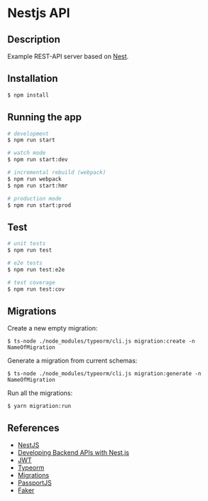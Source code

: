 # Nestjs API

## Description

Example REST-API server based on [Nest](https://github.com/nestjs/nest).

## Installation

```bash
$ npm install
```

## Running the app

```bash
# development
$ npm run start

# watch mode
$ npm run start:dev

# incremental rebuild (webpack)
$ npm run webpack
$ npm run start:hmr

# production mode
$ npm run start:prod
```

## Test

```bash
# unit tests
$ npm run test

# e2e tests
$ npm run test:e2e

# test coverage
$ npm run test:cov
```

## Migrations

Create a new empty migration:
```
$ ts-node ./node_modules/typeorm/cli.js migration:create -n NameOfMigration

```

Generate a migration from current schemas:
```
$ ts-node ./node_modules/typeorm/cli.js migration:generate -n NameOfMigration

```

Run all the migrations:
```
$ yarn migration:run

```

## References

* [NestJS](https://nestjs.com)
* [Developing Backend APIs with Nest.js](https://auth0.com/blog/full-stack-typescript-apps-part-1-developing-backend-apis-with-nestjs)
* [JWT](https://github.com/nestjs/jwt)
* [Typeorm](https://github.com/typeorm/typeorm)
* [Migrations](https://github.com/typeorm/typeorm/blob/master/docs/migrations.md)
* [PassportJS](http://www.passportjs.org)
* [Faker](https://github.com/marak/Faker.js)
